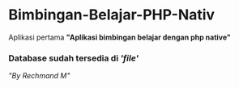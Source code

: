 # Bimbingan-Belajar-PHP-Nativ
Aplikasi pertama **"Aplikasi bimbingan belajar dengan php native"**
### Database sudah tersedia di *'file'*

*"By Rechmand M"*


